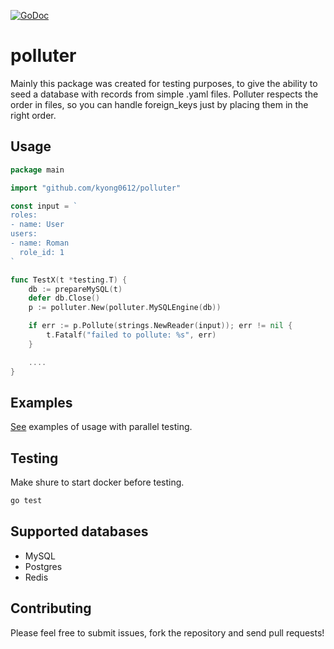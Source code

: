 [![GoDoc](https://godoc.org/github.com/kyong0612/polluter?status.svg)](https://godoc.org/github.com/kyong0612/polluter)

# polluter

Mainly this package was created for testing purposes, to give the ability to seed a database with records from simple .yaml files. Polluter respects the order in files, so you can handle foreign_keys just by placing them in the right order.

## Usage

```go
package main

import "github.com/kyong0612/polluter"

const input = `
roles:
- name: User
users:
- name: Roman
  role_id: 1
`

func TestX(t *testing.T) {
	db := prepareMySQL(t)
	defer db.Close()
	p := polluter.New(polluter.MySQLEngine(db))

	if err := p.Pollute(strings.NewReader(input)); err != nil {
		t.Fatalf("failed to pollute: %s", err)
	}

	....
}
```

## Examples

[See](https://github.com/kyong0612/polluter/blob/master/polluter_test.go#L110) examples of usage with parallel testing.

## Testing

Make shure to start docker before testing.

```bash
go test
```

## Supported databases

* MySQL
* Postgres
* Redis

## Contributing

Please feel free to submit issues, fork the repository and send pull requests!
